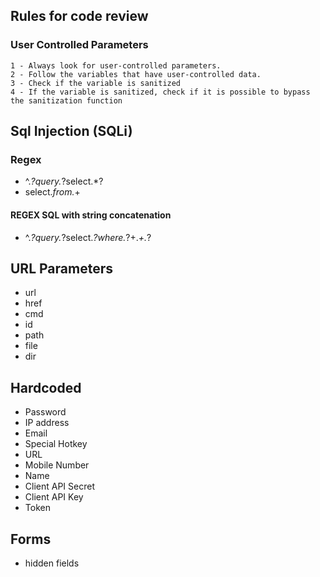 
## Rules for code review

### User Controlled Parameters

    1 - Always look for user-controlled parameters.
    2 - Follow the variables that have user-controlled data.
    3 - Check if the variable is sanitized
    4 - If the variable is sanitized, check if it is possible to bypass the sanitization function



## Sql Injection (SQLi)

### Regex

- ^.*?query.*?select.*?
- select.*from.*\+

#### REGEX SQL with string concatenation

- ^.*?query.*?select.*?where.*?\+.*\+.*? 

## URL Parameters

- url
- href
- cmd
- id
- path
- file
- dir


## Hardcoded

- Password
- IP address
- Email
- Special Hotkey
- URL 
- Mobile Number
- Name
- Client API Secret
- Client API Key
- Token

## Forms
- hidden fields